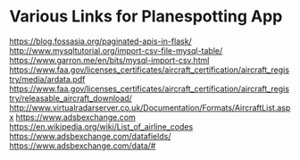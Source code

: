 Various Links for Planespotting App
===================================

<https://blog.fossasia.org/paginated-apis-in-flask/>
<http://www.mysqltutorial.org/import-csv-file-mysql-table/>
<https://www.garron.me/en/bits/mysql-import-csv.html>
<https://www.faa.gov/licenses_certificates/aircraft_certification/aircraft_registry/media/ardata.pdf>
<https://www.faa.gov/licenses_certificates/aircraft_certification/aircraft_registry/releasable_aircraft_download/>
<http://www.virtualradarserver.co.uk/Documentation/Formats/AircraftList.aspx>
<https://www.adsbexchange.com>
<https://en.wikipedia.org/wiki/List_of_airline_codes>
<https://www.adsbexchange.com/datafields/>
<https://www.adsbexchange.com/data/#>

